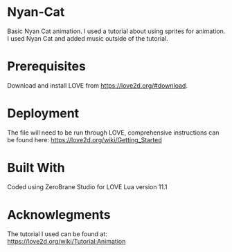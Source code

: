 # Nyan-Cat
Basic Nyan Cat animation. I used a tutorial about using sprites for animation. I used Nyan Cat and added music outside of the tutorial.

# Prerequisites
Download and install LOVE from https://love2d.org/#download. 

# Deployment
The file will need to be run through LOVE, comprehensive instructions can be found here: https://love2d.org/wiki/Getting_Started

# Built With
Coded using ZeroBrane Studio for LOVE Lua version 11.1

# Acknowlegments
The tutorial I used can be found at: https://love2d.org/wiki/Tutorial:Animation
